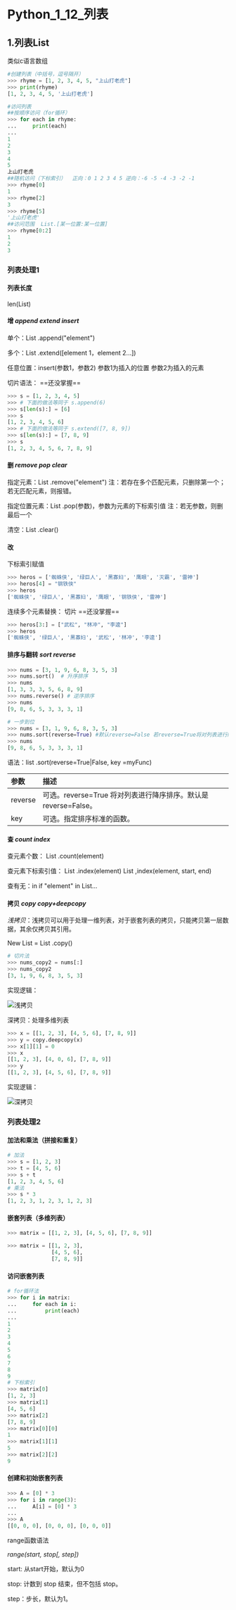 # Python_1_12_列表

## 1.列表List

类似c语言数组

```python
#创建列表（中括号，逗号隔开）
>>> rhyme = [1, 2, 3, 4, 5, "上山打老虎"]
>>> print(rhyme)
[1, 2, 3, 4, 5, '上山打老虎']

#访问列表
##按顺序访问（for循环）
>>> for each in rhyme:
...     print(each)
...
1
2
3
4
5
上山打老虎
##随机访问（下标索引）  正向：0 1 2 3 4 5 逆向：-6 -5 -4 -3 -2 -1
>>> rhyme[0]
1
>>> rhyme[2]
3
>>> rhyme[5]
'上山打老虎'
##访问范围  List.[某一位置:某一位置]
>>> rhyme[0:2]
1
2 
3
```

### 列表处理1

#### 列表长度

len(List)

#### 增 *append*  *extend*  *insert*

单个：List .append("element")     

多个：List .extend([element 1，element 2...]) 

任意位置：insert(参数1，参数2)   参数1为插入的位置 参数2为插入的元素

切片语法：     ==还没掌握==

```python
>>> s = [1, 2, 3, 4, 5]
>>> # 下面的做法等同于 s.append(6)
>>> s[len(s):] = [6]
>>> s
[1, 2, 3, 4, 5, 6]
>>> # 下面的做法等同于 s.extend([7, 8, 9])
>>> s[len(s):] = [7, 8, 9]
>>> s
[1, 2, 3, 4, 5, 6, 7, 8, 9]
```

#### 删 *remove*  *pop*  *clear*

指定元素：List .remove("element")  注：若存在多个匹配元素，只删除第一个；若无匹配元素，则报错。

指定位置元素：List .pop(参数)，参数为元素的下标索引值  注：若无参数，则删最后一个

清空：List .clear()

#### 改

下标索引赋值

```python
>>> heros = ['蜘蛛侠', '绿巨人', '黑寡妇', '鹰眼', '灭霸', '雷神']
>>> heros[4] = "钢铁侠"
>>> heros
['蜘蛛侠', '绿巨人', '黑寡妇', '鹰眼', '钢铁侠', '雷神']
```

连续多个元素替换： 切片  ==还没掌握==

```python
>>> heros[3:] = ["武松", "林冲", "李逵"]
>>> heros
['蜘蛛侠', '绿巨人', '黑寡妇', '武松', '林冲', '李逵']
```

#### 排序与翻转 *sort*  *reverse*

```python
>>> nums = [3, 1, 9, 6, 8, 3, 5, 3]
>>> nums.sort()  # 升序排序
>>> nums
[1, 3, 3, 3, 5, 6, 8, 9]
>>> nums.reverse() # 逆序排序
>>> nums
[9, 8, 6, 5, 3, 3, 3, 1]

# 一步到位
>>> nums = [3, 1, 9, 6, 8, 3, 5, 3]
>>> nums.sort(reverse=True) #默认reverse=False 若reverse=True将对列表进行降序排序。
>>> nums
[9, 8, 6, 5, 3, 3, 3, 1]
```

语法：list .sort(reverse=True|False, key =myFunc)

| 参数    | 描述                                                         |
| :------ | :----------------------------------------------------------- |
| reverse | 可选。reverse=True 将对列表进行降序排序。默认是 reverse=False。 |
| key     | 可选。指定排序标准的函数。                                   |

#### 查 *count*  *index*

查元素个数：  List .count(element)

查元素下标索引值：  List .index(element)       List ,index(element, start, end)

查有无：in           if  "element" in List...

#### 拷贝 *copy*  *copy+deepcopy*

*浅拷贝*：浅拷贝可以用于处理一维列表，对于嵌套列表的拷贝，只能拷贝第一层数据，其余仅拷贝其引用。

New List = List .copy()

```python
# 切片法
>>> nums_copy2 = nums[:]
>>> nums_copy2
[3, 1, 9, 6, 8, 3, 5, 3]
```

实现逻辑：

![浅拷贝](https://xxx.ilovefishc.com/forum/202106/23/014911fkj8fkvdk1ok9989.png.thumb.jpg)

深拷贝：处理多维列表

```python
>>> x = [[1, 2, 3], [4, 5, 6], [7, 8, 9]]
>>> y = copy.deepcopy(x)
>>> x[1][1] = 0
>>> x
[[1, 2, 3], [4, 0, 6], [7, 8, 9]]
>>> y
[[1, 2, 3], [4, 5, 6], [7, 8, 9]]
```

实现逻辑：

![深拷贝](https://xxx.ilovefishc.com/forum/202106/23/014927ywiasuqoidbtylz9.png.thumb.jpg)

### 列表处理2

#### 加法和乘法（拼接和重复）

```python
# 加法
>>> s = [1, 2, 3]
>>> t = [4, 5, 6]
>>> s + t
[1, 2, 3, 4, 5, 6]
# 乘法
>>> s * 3
[1, 2, 3, 1, 2, 3, 1, 2, 3]
```

#### 嵌套列表（多维列表）

```python
>>> matrix = [[1, 2, 3], [4, 5, 6], [7, 8, 9]]

>>> matrix = [[1, 2, 3],
              [4, 5, 6],
              [7, 8, 9]]
```

#### 访问嵌套列表

```python
# for循环法
>>> for i in matrix:
...     for each in i:
...         print(each)
...
1
2
3
4
5
6
7
8
9
# 下标索引
>>> matrix[0]
[1, 2, 3]
>>> matrix[1]
[4, 5, 6]
>>> matrix[2]
[7, 8, 9]
>>> matrix[0][0]
1
>>> matrix[1][1]
5
>>> matrix[2][2]
9
```

#### 创建和初始嵌套列表

```python
>>> A = [0] * 3
>>> for i in range(3): 
...     A[i] = [0] * 3
...
>>> A
[[0, 0, 0], [0, 0, 0], [0, 0, 0]]
```

range函数语法

*range(start, stop[, step])*  

start: 从start开始，默认为0

stop: 计数到 stop 结束，但不包括 stop。

step：步长，默认为1。

